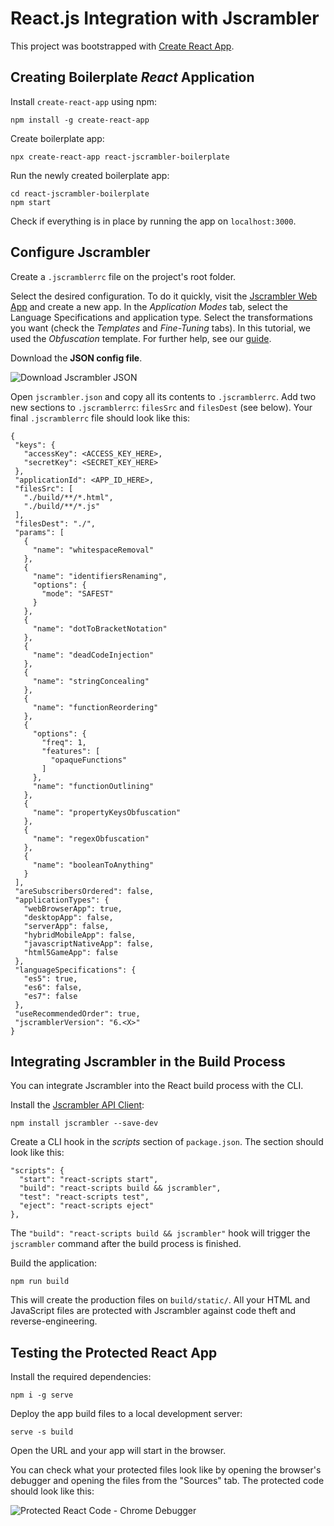 # React.js Integration with Jscrambler

This project was bootstrapped with [Create React App](https://github.com/facebook/create-react-app).


## Creating Boilerplate *React* Application

Install `create-react-app` using npm:

```
npm install -g create-react-app
```

Create boilerplate app:

```
npx create-react-app react-jscrambler-boilerplate
```

Run the newly created boilerplate app:

```
cd react-jscrambler-boilerplate
npm start
```

Check if everything is in place by running the app on `localhost:3000`.

## Configure Jscrambler

Create a `.jscramblerrc` file on the project's root folder.

Select the desired configuration. To do it quickly, visit the [Jscrambler Web App](https://app.jscrambler.com/dashboard) and create a new app. In the *Application Modes* tab, select the Language Specifications and application type. Select the transformations you want (check the *Templates* and *Fine-Tuning* tabs). In this tutorial, we used the *Obfuscation* template. For further help, see our [guide](https://blog.jscrambler.com/jscrambler-101-how-to-use-the-cli/).

Download the **JSON config file**.

![Download Jscrambler JSON](https://blog.jscrambler.com/content/images/2018/08/jscrambler-101-first-use-download-json.png)

Open `jscrambler.json` and copy all its contents to `.jscramblerrc`. Add two new sections to `.jscramblerrc`: `filesSrc` and `filesDest` (see below). Your final `.jscramblerrc` file should look like this: 

```
{
 "keys": {
   "accessKey": <ACCESS_KEY_HERE>,
   "secretKey": <SECRET_KEY_HERE>
 },
 "applicationId": <APP_ID_HERE>,
 "filesSrc": [
   "./build/**/*.html",
   "./build/**/*.js"
 ],
 "filesDest": "./",
 "params": [
   {
     "name": "whitespaceRemoval"
   },
   {
     "name": "identifiersRenaming",
     "options": {
       "mode": "SAFEST"
     }
   },
   {
     "name": "dotToBracketNotation"
   },
   {
     "name": "deadCodeInjection"
   },
   {
     "name": "stringConcealing"
   },
   {
     "name": "functionReordering"
   },
   {
     "options": {
       "freq": 1,
       "features": [
         "opaqueFunctions"
       ]
     },
     "name": "functionOutlining"
   },
   {
     "name": "propertyKeysObfuscation"
   },
   {
     "name": "regexObfuscation"
   },
   {
     "name": "booleanToAnything"
   }
 ],
 "areSubscribersOrdered": false,
 "applicationTypes": {
   "webBrowserApp": true,
   "desktopApp": false,
   "serverApp": false,
   "hybridMobileApp": false,
   "javascriptNativeApp": false,
   "html5GameApp": false
 },
 "languageSpecifications": {
   "es5": true,
   "es6": false,
   "es7": false
 },
 "useRecommendedOrder": true,
 "jscramblerVersion": "6.<X>"
}
```

## Integrating Jscrambler in the Build Process

You can integrate Jscrambler into the React build process with the CLI.

Install the [Jscrambler API Client](https://github.com/jscrambler/jscrambler/tree/master/packages/jscrambler-cli):

```
npm install jscrambler --save-dev
```

Create a CLI hook in the *scripts* section of `package.json`. The section should look like this:

```
"scripts": {
  "start": "react-scripts start",
  "build": "react-scripts build && jscrambler",
  "test": "react-scripts test",
  "eject": "react-scripts eject"
},
```

The `"build": "react-scripts build && jscrambler"` hook will trigger the `jscrambler` command after the build process is finished.

Build the application:

```
npm run build
```

This will create the production files on `build/static/`. All your HTML and JavaScript files are protected with Jscrambler against code theft and reverse-engineering.

## Testing the Protected React App

Install the required dependencies:

```
npm i -g serve
```

Deploy the app build files to a local development server:

```
serve -s build
```

Open the URL and your app will start in the browser.

You can check what your protected files look like by opening the browser's debugger and opening the files from the "Sources" tab. The protected code should look like this:

![Protected React Code - Chrome Debugger](https://blog.jscrambler.com/content/images/2019/02/jscrambler-blog-protecting-react-source-code-with-jscrambler-protected-code.jpg)
